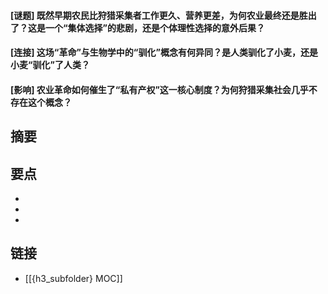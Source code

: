 #### [谜题] 既然早期农民比狩猎采集者工作更久、营养更差，为何农业最终还是胜出了？这是一个“集体选择”的悲剧，还是个体理性选择的意外后果？


#### [连接] 这场“革命”与生物学中的“驯化”概念有何异同？是人类驯化了小麦，还是小麦“驯化”了人类？


#### [影响] 农业革命如何催生了“私有产权”这一核心制度？为何狩猎采集社会几乎不存在这个概念？


## 摘要


## 要点

- 
- 
- 

## 链接

- [[{h3_subfolder} MOC]]
